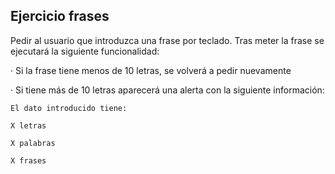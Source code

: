 ## Ejercicio frases

Pedir al usuario que introduzca una frase por teclado. Tras meter la frase se ejecutará la siguiente funcionalidad:

· Si la frase tiene menos de 10 letras, se volverá a pedir nuevamente

· Si tiene más de 10 letras aparecerá una alerta con la siguiente información:

    El dato introducido tiene:

    X letras

    X palabras

    X frases
